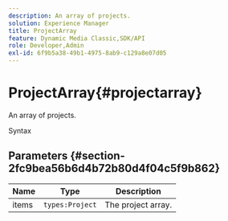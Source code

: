 ```yaml
---
description: An array of projects.
solution: Experience Manager
title: ProjectArray
feature: Dynamic Media Classic,SDK/API
role: Developer,Admin
exl-id: 6f9b5a38-49b1-4975-8ab9-c129a8e07d05
---
```

# ProjectArray{#projectarray}

An array of projects.

 Syntax 

## Parameters {#section-2fc9bea56b6d4b72b80d4f04c5f9b862}

|  Name  | Type  | Description  |
|---|---|---|
|  items  | `types:Project`  | The project array.  |
